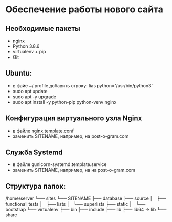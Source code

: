Обеспечение работы нового сайта
===============================
## Необходимые пакеты
* nginx
* Python 3.8.6
* virtualenv + pip
* Git

## Ubuntu:
* в файе ~/.profile добавить строку: lias python='/usr/bin/python3'
* sudo apt update
* sudo apt -y upgrade
* sudo apt install -y python-pip python-venv nginx

## Конфигурация виртуального узла Nginx
* в файле nginx.template.conf
* заменить SITENAME, например, на post-o-gram.com
## Служба Systemd
* в файле gunicorn-systemd.template.service
* заменить SITENAME, например, на на post-o-gram.com

## Структура папок:
/home/server
└── sites
    └── SITENAME
        ├── database
        ├── source
        │   ├── functional_tests
        │   ├── lists
        │   └── superlists
        ├── static
        │   └── bootstrap
        └── virtualenv
            ├── bin
            ├── include
            ├── lib
            ├── lib64 -> lib
            └── share


